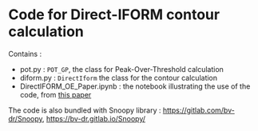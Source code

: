# Code for Direct-IFORM contour calculation


Contains : 

* pot.py : ````POT_GP````, the class for Peak-Over-Threshold calculation
* diform.py : ````DirectIform```` the class for the contour calculation
* DirectIFORM_OE_Paper.ipynb : the notebook illustrating the use of the code, from [this paper]( https://www.researchgate.net/profile/Ed-Mackay/publication/365459533_Model-free_environmental_contours_in_higher_dimensions/links/6376313954eb5f547cde7073/Model-free-environmental-contours-in-higher-dimensions.pdf?origin=publicationDetail&_rtd=eyJjb250ZW50SW50ZW50Ijoic2ltaWxhciJ9)



The code is also bundled with Snoopy library : https://gitlab.com/bv-dr/Snoopy, https://bv-dr.gitlab.io/Snoopy/